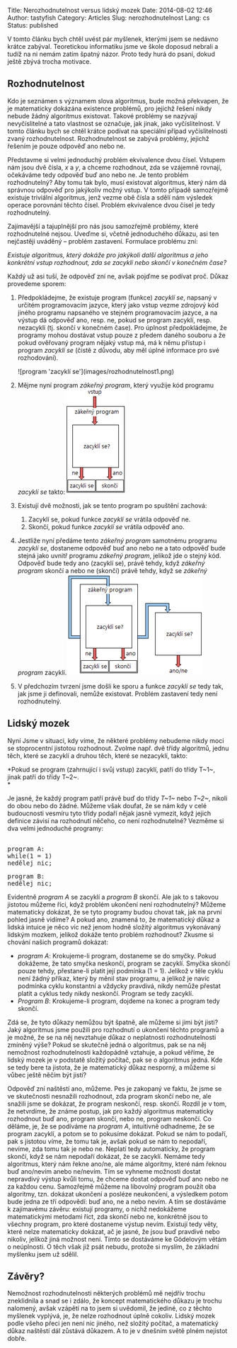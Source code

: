 Title: Nerozhodnutelnost versus lidský mozek
Date: 2014-08-02 12:46
Author: tastyfish
Category: Articles
Slug: nerozhodnutelnost
Lang: cs
Status: published

V tomto článku bych chtěl uvést pár myšlenek, kterými jsem se
nedávno krátce zabýval. Teoretickou informatiku jsme ve škole doposud
nebrali a tudíž na ni nemám zatím špatný názor. Proto tedy hurá do
psaní, dokud ještě zbývá trocha motivace.

Rozhodnutelnost
---------------

Kdo je seznámen s významem slova algoritmus, bude možná překvapen, že je
matematicky dokázána existence problémů, pro jejichž řešení nikdy nebude
žádný algoritmus existovat. Takové problémy se nazývají nevyčíslitelné a
tato vlastnost se označuje, jak jinak, jako vyčíslitelnost. V tomto
článku bych se chtěl krátce podívat na speciální případ vyčíslitelnosti
zvaný rozhodnutelnost. Rozhodnutelnost se zabývá problémy, jejichž
řešením je pouze odpověď ano nebo ne.

Představme si velmi jednoduchý problém ekvivalence dvou čísel. Vstupem
nám jsou dvě čísla, *x* a *y*, a chceme rozhodnout, zda se vzájemně
rovnají, očekáváme tedy odpověď buď ano nebo ne. Je tento problém
rozhodnutelný? Aby tomu tak bylo, musí existovat algoritmus, který nám
dá správnou odpověď pro jakýkoliv možný vstup. V tomto případě
samozřejmě existuje triviální algoritmus, jenž vezme obě čísla a sdělí
nám výsledek operace porovnání těchto čísel. Problém ekvivalence dvou
čísel je tedy rozhodnutelný.

Zajímavější a tajuplnější pro nás jsou samozřejmě problémy, které
rozhodnutelné nejsou. Uveďme si, včetně jednoduchého důkazu, asi ten
nejčastěji uváděný – problém zastavení. Formulace problému zní:

*Existuje algoritmus, který dokáže pro jakýkoli další algoritmus a jeho
konkrétní vstup rozhodnout, zda se zacyklí nebo skončí v konečném čase?*

Každý už asi tuší, že odpověď zní ne, avšak pojďme se podívat proč.
Důkaz provedeme sporem:

1.  Předpokládejme, že existuje program (funkce) *zacyklí se*, napsaný v
    určitém programovacím jazyce, který jako vstup vezme zdrojový kód
    jiného programu napsaného ve stejném programovacím jazyce, a na
    výstup dá odpověď ano, resp. ne, pokud se program zacyklí, resp.
    nezacyklí (tj. skončí v konečném čase). Pro úplnost předpokládejme,
    že programy mohou dostávat vstup pouze z předem daného souboru a že
    pokud ověřovaný program nějaký vstup má, má k němu přístup i program
    *zacyklí se* (čistě z důvodu, aby měl úplné informace pro
    své rozhodování).
    <p>
    ![program 'zacyklí se'](images/rozhodnutelnost1.png)
2.  Mějme nyní program *zákeřný program*, který využije kód programu
    *zacyklí se* takto:![program 'zákeřný program'](images/rozhodnutelnost2.png)
3.  Existují dvě možnosti, jak se tento program po spuštění zachová:
    1.  Zacyklí se, pokud funkce *zacyklí se* vrátila odpověď ne.
    2.  Skončí, pokud funkce *zacyklí se* vrátila odpověď ano.

4.  Jestliže nyní předáme tento *zákeřný program* samotnému programu
    *zacyklí se*, dostaneme odpověď buď ano nebo ne a tato odpověď bude
    stejná jako uvnitř programu *zákeřný program*, jelikož jde o
    stejný kód. Odpověď bude tedy ano (zacyklí se), právě tehdy, když
    *zákeřný program* skončí a nebo ne (skončí) právě tehdy, když se
    *zákeřný program*
    zacyklí.![spor](images/rozhodnutelnost3.png)
5.  V předchozím tvrzení jsme došli ke sporu a funkce *zacyklí se* tedy
    tak, jak jsme ji definovali, nemůže existovat. Problém zastavení
    tedy není rozhodnutelný.

Lidský mozek
------------

Nyní Jsme v situaci, kdy víme, že některé problémy nebudeme nikdy moci
se stoprocentní jistotou rozhodnout. Zvolme např. dvě třídy algoritmů,
jednu těch, které se zacyklí a druhou těch, které se nezacyklí, takto:

*Pokud se program (zahrnující i svůj vstup) zacyklí, patří do třídy
T~1~, jinak patří do třídy T~2~.  
*

Je jasné, že každý program patří právě buď do třídy *T~1~* nebo *T~2~*,
nikoli do obou nebo do žádné. Můžeme však doufat, že se nám kdy v celé
budoucnosti vesmíru tyto třídy podaří nějak jasně vymezit, když jejich
definice závisí na rozhodnutí něčeho, co není rozhodnutelné? Vezměme si
dva velmi jednoduché programy:

<pre>  
program A:  
while(1 = 1)  
nedělej nic;  
</pre>

<pre>
program B:  
nedělej nic;  
</pre>

Evidentně *program A* se zacyklí a *program B* skončí. Ale jak to s
takovou jistotou můžeme říci, když problém ukončení není rozhodnutelný?
Můžeme matematicky dokázat, že se tyto programy budou chovat tak, jak na
první pohled jasně vidíme? A pokud ano, znamená to, že matematický důkaz
a lidská intuice je něco víc než jenom hodně složitý algoritmus
vykonávaný lidským mozkem, jelikož dokáže tento problém rozhodnout?
Zkusme si chování našich programů dokázat:

-   *program A*: Krokujeme-li program, dostaneme se do smyčky. Pokud
    dokážeme, že tato smyčka neskončí, program se zacyklí. Smyčka skončí
    pouze tehdy, přestane-li platit její podmínka (1 = 1). Jelikož v
    těle cyklu není žádný příkaz, který by měnil stav programu, a
    jelikož je navíc podmínka cyklu konstantní a vždycky pravdivá, nikdy
    nemůže přestat platit a cyklus tedy nikdy neskončí. Program se
    tedy zacyklí.
-   *Program B*: Krokujeme-li program, dojdeme na konec a program
    tedy skončí.

Zdá se, že tyto důkazy nemůžou být špatně, ale můžeme si jimi být jisti?
Jaký algoritmus jsme použili pro rozhodnutí o ukončení těchto programů a
je možné, že se na něj nevztahuje důkaz o neplatnosti rozhodnutelnosti
zmíněný výše? Pokud se skutečně jedná o algoritmus, pak se na něj
nemožnost rozhodnutelnosti každopádně vztahuje, a pokud věříme, že
lidský mozek je v podstatě složitý počítač, pak se o algoritmus jedná.
Kde se tedy bere ta jistota, že je matematický důkaz nesporný, a můžeme
si vůbec ještě něčím být jisti?

Odpověď zní naštěstí ano, můžeme. Pes je zakopaný ve faktu, že jsme se
ve skutečnosti nesnažili rozhodnout, zda program skončí nebo ne, ale
snažili jsme se dokázat, že program neskončí, resp. skončí. Rozdíl je v
tom, že netvrdíme, že známe postup, jak pro každý algoritmus matematicky
rozhodnout buď ano, program skončí, nebo ne, program neskončí. Co
děláme, je, že se podíváme na *program A*, intuitivně odhadneme, že se
program zacyklí, a potom se to pokusíme dokázat. Pokud se nám to podaří,
pak s jistotou víme, že tomu tak je, avšak pokud se nám to nepodaří,
nevíme, zda tomu tak je nebo ne. Neplatí tedy automaticky, že program
skončí, když se nám nepodaří dokázat, že se zacyklí. Nemáme tedy
algoritmus, který nám řekne ano/ne, ale máme algoritmy, které nám řeknou
buď ano/nevím anebo ne/nevím. Tím se vyhneme možnosti dostat nepravdivý
výstup kvůli tomu, že chceme dostat odpověď buď ano nebo ne za každou
cenu. Samozřejmě můžeme na libovolný program použít oba algoritmy, tzn.
dokázat ukončení a posléze neukončení, a výsledkem potom bude jedna ze
tří odpovědí: buď ano, ne a nebo nevím. A tím se dostáváme k zajímavému
závěru: existují programy, o nichž nedokážeme matematickými metodami
říct, zda skončí nebo ne, konkrétně jsou to všechny program, pro které
dostaneme výstup nevím. Existují tedy věty, které nelze matematicky
dokázat, ač je jasné, že jsou buď pravdivé nebo nikoliv, jelikož jiná
možnost není. Tímto se dostáváme ke Gödelovým větám o neúplnosti. O těch
však již psát nebudu, protože si myslím, že základní myšlenku jsem už
sdělil.

Závěry?
-------

Nemožnost rozhodnutelnosti některých problémů mě nejdřív trochu
zneklidnila a snad se i zdálo, že koncept matematického důkazu je trochu
nalomený, avšak vzápětí na to jsem si uvědomil, že jediné, co z těchto
myšlenek vyplývá, je, že nelze rozhodnout úplně cokoliv. Lidský mozek
podle všeho přeci jen není nic jiného, než složitý počítač, a
matematický důkaz naštěstí dál zůstává důkazem. A to je v dnešním světě
plném nejistot dobře.
